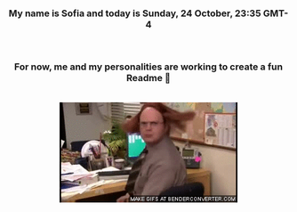 


<div align="center">
<h3 >My name is Sofia and today is Sunday, 24 October, 23:35 GMT-4</h3><br>
<h3 >For now, me and my personalities are working to create a fun Readme 👋
</h3><br>
<img src='img/dwight.gif' alt='working...'/>
</div>
